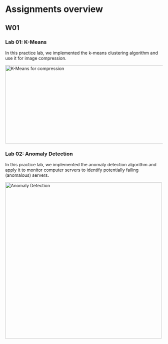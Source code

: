 # Assignments overview

## W01

### Lab 01: K-Means
In this practice lab, we implemented the k-means clustering algorithm and use it for image compression.

<img src="https://github.com/coderleonardo/Machine_Learning_Specialization-Coursera/blob/main/C03-Unsupervised_Learning_Recommenders_and_Reinforcement_Learning/W01/Lab01/images/figure%203.png" alt="K-Means for compression" style="height: 250px; width:700px;"/>

### Lab 02: Anomaly Detection
In this practice lab, we implemented the anomaly detection algorithm and apply it to monitor computer servers to identify potentially failing (anomalous) servers.

<img src="https://github.com/coderleonardo/Machine_Learning_Specialization-Coursera/blob/main/C03-Unsupervised_Learning_Recommenders_and_Reinforcement_Learning/W01/Lab02/images/figure3.png" alt="Anomaly Detection" style="height: 500px; width:500px;"/>
